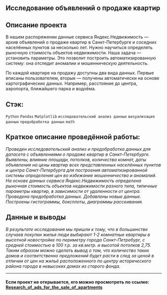 ## Исследование объявлений о продаже квартир
<!--- ![image](https://user-images.githubusercontent.com/76148212/122681626-edb62380-d1fd-11eb-89b3-96ff79ae2893.png) --->
## Описание проекта
В нашем распоряжении данные сервиса Яндекс.Недвижимость — архив объявлений о продаже квартир в Санкт-Петербурге и соседних населённых пунктов за несколько лет. Нужно научиться определять рыночную стоимость объектов недвижимости. Наша задача — установить параметры. Это позволит построить автоматизированную систему: она отследит аномалии и мошенническую деятельность. 

По каждой квартире на продажу доступны два вида данных. Первые вписаны пользователем, вторые — получены автоматически на основе картографических данных. Например, расстояние до центра, аэропорта, ближайшего парка и водоёма.

## Стэк:
`Python`
`Pandas`
`Matplotlib`
`исследовательский анализ данных`
`визуализация данных`
`предобработка данных`
`math`

## Краткое описание проведённой работы:
<i> Проведен исследовательский анализ и предобработка данных для датасета с объявлениями о продаже квартир в Санкт-Петербурге. 
Выявлены, влияние площади, потолков, количества комнат, даты объявления на цены квартир всех представленных населённых пунктов и центра Санкт-Петербурга для построения автоматизированной системы определения цен во избежание мошенничества и аномалий.
На основе данных сервиса Яндекс.Недвижимость определена рыночная стоимость
объектов недвижимости разного типа, типичные параметры квартир, в зависимости от
удаленности от центра. Проведена предобработка данных. Добавлены новые данные.
Построены гистограммы, боксплоты, диаграммы рассеивания.</i>

## Данные и выводы
<i>В результате исследования мы пришли к тому, что в большинстве случаев покупки жилья люди выбирают 1-2 комнатные квартиры в высотной новостройке по периметру города Санкт-Петребург, с средней стоимостью в 100 т.р. за кв.метр. и высотой потолков 2,75. Таким образом можно сделать вывод о том, что количество таких домов и соответственно предложений будет расти в след за ценой в отличии от цен на жильё расположенного по центру исторического района города в невысоких домах из старого фонда.</i>

---

#### Если проект не открывается, его можно просмотреть по ссылке: <a href='https://nbviewer.jupyter.org/github/AxelVas/Research_of_ads_for_the_sale_of_apartments/blob/main/%D0%98%D1%81%D1%81%D0%BB%D0%B5%D0%B4%D0%BE%D0%B2%D0%B0%D0%BD%D0%B8%D0%B5_%D0%BE%D0%B1%D1%8A%D1%8F%D0%B2%D0%BB%D0%B5%D0%BD%D0%B8%D0%B9_%D0%BE_%D0%BF%D1%80%D0%BE%D0%B4%D0%B0%D0%B6%D0%B5_%D0%BA%D0%B2%D0%B0%D1%80%D1%82%D0%B8%D1%80.ipynb'>Research_of_ads_for_the_sale_of_apartments</a>


<!---
## Полное содержание проекта:
### Данное исследование разделим на несколько частей.

##### Часть 1. Изучение общей информации 

* <a href='#step_1'>Откроем файл с данными и изучим общую информацию. </a>
* <a href='#step_1.1'>Просмотрим первые и последние 5 строк таблицы с данными</a>
* <a href='#step_1.2'>Познакомимся с данными поближе и просмотрим числовые значения методом describe()</a>
* <a href='#step_1.3'>А так же ознакомимся с типом данных и общей оиформацией по таблице</a>
* <a href='#step_1_end'>Вывод</a>


##### Часть 2. Предобработка данных 

* <a href='#step_2'>Приведём формат вывода даты и времени по столбцу "first_day_exposition"  к удобному для форматирования и обработки</a>

* <a href='#step_2.2'>Произведём подсчёт квартир с нулевым обозначением количества комнат в столбце "rooms"</a>
* <a href='#step_2.3'>Проверим значения колонки "ceiling_height"</a>
* <a href='#step_2.4'>Выполним проверку столбца "floors_total" на отсутствующие значения</a>
* <a href='#step_2.5'>Проверм данные по столбцу "living_area"</a>
* <a href='#step_2.6'>Исследуем столбец "kitchen_area" на предмет корректных значений</a>
* <a href='#step_2.7'>Исследуем колонку "balcony" на предмет отсутствующих значений</a>
* <a href='#step_2.8'>Исследуем столбец "locality_name" на предмет уникальных значений</a>
* <a href='#step_2.9'>Просмотрим значения в столбце "airports_nearest"</a>
* <a href='#step_2.10'>Приведём наименование столбца "cityCenters_nearest" в однотипный формат</a>
* <a href='#step_2.11'>Проверим значения столбца "parks_around" на предмет уникальности</a>
* <a href='#step_2.12'>Исследуем данные в колонке "parks_nearest"</a>
* <a href='#step_2.13'>Исследуем столбец "ponds_around" на предмет отсутствующих и недостоверных данных</a>
* <a href='#step_2.14'>Проведём исследование данных в колонке "ponds_nearest"</a>
* <a href='#step_2.15'>Исследуем данные в колонке "days_exposition"</a>
* <a href='#step_2.16'>Проведём исследование значений столбца "is_apartment"</a> 
* <a href='#step_2_end'>Вывод</a>


##### Часть 3. Посчитаем дополнительные данные и добавим их в таблицу

* <a href='#step_3.1'>Посчитаем и добавим в таблицу  цену квадратного метра</a>
    * <a href='#step_3.1.1'>Вывод </a>
* <a href='#step_3.2'>Посчитаем и добавим в таблицу день недели, месяц и год публикации объявления</a>
    * <a href='#step_3.1.2'>Вывод </a>
* <a href='#step_3_3'>Посчитаем и добавим в таблицу  этаж квартиры; варианты — первый, последний, другой</a>
    * <a href='#step_3.1.3'>Вывод </a>
* <a href='#step_3_4'>Посчитаем и добавим в таблицу  соотношение жилой и общей площади, а также отношение площади кухни к общей</a>
    * <a href='#step_3.1.4'>Вывод </a>
* <a href='#step_3_end'>Вывод </a>   

##### Часть 4. Проведём исследовательский анализ данных
* <a href='#step_4'>Изучим следующие параметры: площадь, цена, число комнат, высота потолков. Построим гистограммы для каждого параметра</a>
    * <a href='#step_4.1.1'>Площадь</a>
    * <a href='#step_4.1.2'>Цена</a>
    * <a href='#step_4.1.3'>Число комнат</a>
    * <a href='#step_4.1.3'>Высота потолков</a>
    * <a href='#step_4.1.end'>Вывод</a>         
* <a href='#step_4.2'>Изучим время продажи квартиры. Построим гистограмму. Посчитаем среднее и медиану.</a>
    * <a href='#step_4.2.end'>Вывод</a>
* <a href='#step_4.3'>Изучим, зависит ли цена от площади, числа комнат, удалённости от центра.</a>
    * <a href='#step_4.3.end'>Вывод</a>
* <a href='#step_4.4'>Изучим зависимость цены от того, на каком этаже расположена квартира: первом, последнем или другом</a>
    * <a href='#step_4.4.end'>Вывод</a>

* <a href='#step_4.5'>Также изучим зависимость цены от даты размещения: дня недели, месяца и года.</a>
    * <a href='#step_4.5.end'>Вывод</a>
* <a href='#step_4.6'>Выберем 10 населённых пунктов с наибольшим числом объявлений.</a>
    * <a href='#step_4.6.end'>Вывод</a>
* <a href='#step_4.7'>Посчитайте среднюю цену квадратного метра в этих населённых пунктах</a>
    * <a href='#step_4.7.end'>Вывод</a>
* <a href='#step_4.8'>Выделим среди них населённые пункты с самой высокой и низкой стоимостью жилья</a>
    * <a href='#step_4.8.end'>Вывод</a>
* <a href='#step_4.8.1'>Изучим предложения квартир: Выделим квартиры в Санкт-Петербурге ('locality_name'). Выясним, какая область входит в центр</a>
    * <a href='#step_4.8.1.end'>Вывод</a>

* <a href='#step_4.9'>Посчитаем среднюю цену для каждого километра</a>
* <a href='#step_4.10'>Выделим сегмент квартир в центре и проанализируем эту территорию</a>
    * <a href='#step_4.10.end'>Вывод</a>
* <a href='#step_4.11'>Выделим факторы, которые влияют на стоимость квартиры </a>


* <a href='#step_4_end'>Вывод</a>

##### Часть 5. Обший вывод по проведённому исследованию 

* <a href='#step_5'>Общий вывод</a>
___
___ --->
